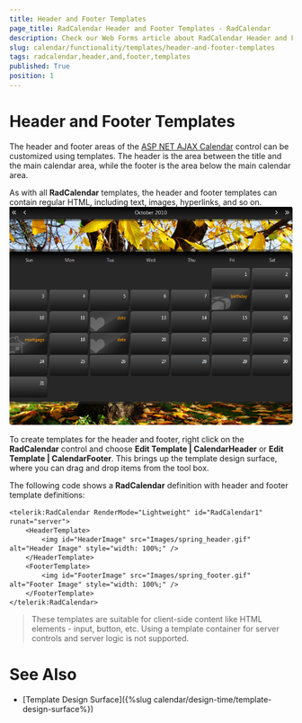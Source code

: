 ```yaml
---
title: Header and Footer Templates
page_title: RadCalendar Header and Footer Templates - RadCalendar
description: Check our Web Forms article about RadCalendar Header and Footer Templates.
slug: calendar/functionality/templates/header-and-footer-templates
tags: radcalendar,header,and,footer,templates
published: True
position: 1
---
```


# Header and Footer Templates



The header and footer areas of the [ASP NET AJAX Calendar](https://www.telerik.com/products/aspnet-ajax/calendar.aspx) control can be customized using templates. The header is the area between the title and the main calendar area, while the footer is the area below the main calendar area.

As with all **RadCalendar** templates, the header and footer templates can contain regular HTML, including text, images, hyperlinks, and so on.
![Customized RadCalendar](images/calendar_overviewstructure_003.png)

To create templates for the header and footer, right click on the **RadCalendar** control and choose **Edit Template | CalendarHeader** or **Edit Template | CalendarFooter**. This brings up the template design surface, where you can drag and drop items from the tool box.

The following code shows a **RadCalendar** definition with header and footer template definitions:

````ASPNET
<telerik:RadCalendar RenderMode="Lightweight" id="RadCalendar1" runat="server">
    <HeaderTemplate>
        <img id="HeaderImage" src="Images/spring_header.gif" alt="Header Image" style="width: 100%;" />
    </HeaderTemplate>
    <FooterTemplate>
        <img id="FooterImage" src="Images/spring_footer.gif" alt="Footer Image" style="width: 100%;" />
    </FooterTemplate>
</telerik:RadCalendar>
````

> These templates are suitable for client-side content like HTML elements - input, button, etc. Using a template container for server controls and server logic is not supported.


# See Also

 * [Template Design Surface]({%slug calendar/design-time/template-design-surface%})
